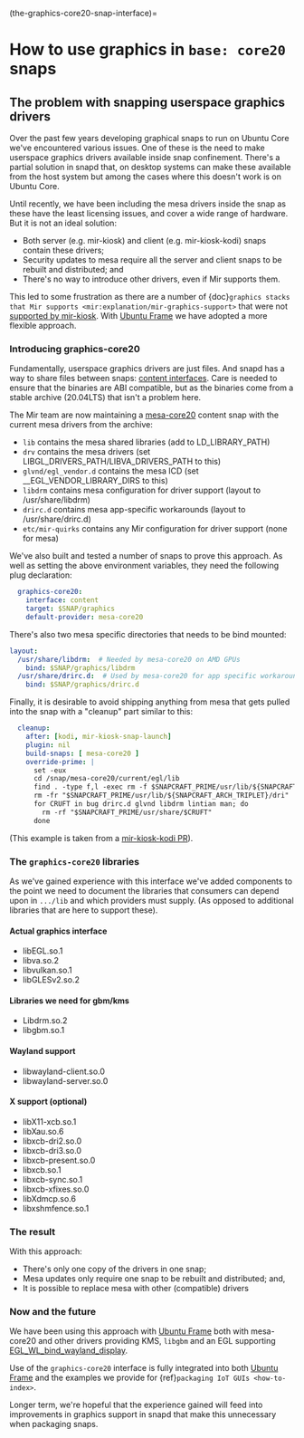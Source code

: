 (the-graphics-core20-snap-interface)=

# How to use graphics in `base: core20` snaps

## The problem with snapping userspace graphics drivers

Over the past few years developing graphical snaps to run on Ubuntu Core we've encountered various issues. One of these is the need to make userspace graphics drivers available inside snap confinement. There's a partial solution in snapd that, on desktop systems can make these available from the host system but among the cases where this doesn't work is on Ubuntu Core.

Until recently, we have been including the mesa drivers inside the snap as these have the least licensing issues, and cover a wide range of hardware. But it is not an ideal solution:

- Both server (e.g. mir-kiosk) and client (e.g. mir-kiosk-kodi) snaps contain these drivers;
- Security updates to mesa require all the server and client snaps to be rebuilt and distributed; and
- There's no way to introduce other drivers, even if Mir supports them.

This led to some frustration as there are a number of {doc}`graphics stacks that Mir supports <mir:explanation/mir-graphics-support>` that were not [supported by mir-kiosk](https://discourse.ubuntu.com/t/where-does-mir-kiosk-work/22270). With [Ubuntu Frame](https://snapcraft.io/ubuntu-frame) we have adopted a more flexible approach.

### Introducing graphics-core20

Fundamentally, userspace graphics drivers are just files. And snapd has a way to share files between snaps: [content interfaces](https://snapcraft.io/docs/content-interface). Care is needed to ensure that the binaries are ABI compatible, but as the binaries come from a stable archive (20.04LTS) that isn't a problem here.

The Mir team are now maintaining a [mesa-core20](https://snapcraft.io/mesa-core20) content snap with the current mesa drivers from the archive:

- `lib` contains the mesa shared libraries (add to LD_LIBRARY_PATH)
- `drv` contains the mesa drivers (set LIBGL_DRIVERS_PATH/LIBVA_DRIVERS_PATH to this)
- `glvnd/egl_vendor.d` contains the mesa ICD (set \_\_EGL_VENDOR_LIBRARY_DIRS to this)
- `libdrm` contains mesa configuration for driver support (layout to /usr/share/libdrm)
- `drirc.d` contains mesa app-specific workarounds (layout to /usr/share/drirc.d)
- `etc/mir-quirks` contains any Mir configuration for driver support (none for mesa)

We've also built and tested a number of snaps to prove this approach. As well as setting the above environment variables, they need the following plug declaration:

```yaml
  graphics-core20:
    interface: content
    target: $SNAP/graphics
    default-provider: mesa-core20
```

There's also two mesa specific directories that needs to be bind mounted:

```yaml
layout:
  /usr/share/libdrm:  # Needed by mesa-core20 on AMD GPUs
    bind: $SNAP/graphics/libdrm
  /usr/share/drirc.d:  # Used by mesa-core20 for app specific workarounds
    bind: $SNAP/graphics/drirc.d
```

Finally, it is desirable to avoid shipping anything from mesa that gets pulled into the snap with a "cleanup" part similar to this:

```yaml
  cleanup:
    after: [kodi, mir-kiosk-snap-launch]
    plugin: nil
    build-snaps: [ mesa-core20 ]
    override-prime: |
      set -eux
      cd /snap/mesa-core20/current/egl/lib
      find . -type f,l -exec rm -f $SNAPCRAFT_PRIME/usr/lib/${SNAPCRAFT_ARCH_TRIPLET}/{} \;
      rm -fr "$SNAPCRAFT_PRIME/usr/lib/${SNAPCRAFT_ARCH_TRIPLET}/dri"
      for CRUFT in bug drirc.d glvnd libdrm lintian man; do
        rm -rf "$SNAPCRAFT_PRIME/usr/share/$CRUFT"
      done
```

(This example is taken from a [mir-kiosk-kodi PR](https://github.com/canonical/mir-kiosk-kodi/pull/22)).

### The `graphics-core20` libraries

As we've gained experience with this interface we've added components to the point we need to document the libraries that consumers can depend upon in `.../lib` and which providers must supply.
(As opposed to additional libraries that are here to support these).

#### Actual graphics interface

- libEGL.so.1
- libva.so.2
- libvulkan.so.1
- libGLESv2.so.2

#### Libraries we need for gbm/kms

- Libdrm.so.2
- libgbm.so.1

#### Wayland support

- libwayland-client.so.0
- libwayland-server.so.0

#### X support (optional)

- libX11-xcb.so.1
- libXau.so.6
- libxcb-dri2.so.0
- libxcb-dri3.so.0
- libxcb-present.so.0
- libxcb.so.1
- libxcb-sync.so.1
- libxcb-xfixes.so.0
- libXdmcp.so.6
- libxshmfence.so.1

### The result

With this approach:

- There's only one copy of the drivers in one snap;
- Mesa updates only require one snap to be rebuilt and distributed; and,
- It is possible to replace mesa with other (compatible) drivers

### Now and the future

We have been using this approach with [Ubuntu Frame](https://snapcraft.io/ubuntu-frame) both with mesa-core20 and other drivers providing KMS, `libgbm` and an EGL supporting [EGL_WL_bind_wayland_display](https://registry.khronos.org/EGL/extensions/WL/EGL_WL_bind_wayland_display.txt).

Use of the `graphics-core20` interface is fully integrated into both [Ubuntu Frame](https://snapcraft.io/ubuntu-frame) and the examples we provide for {ref}`packaging IoT GUIs <how-to-index>`.

Longer term, we're hopeful that the experience gained will feed into improvements in graphics support in snapd that make this unnecessary when packaging snaps.
